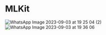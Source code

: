 
# MLKit


![WhatsApp Image 2023-09-03 at 19 25 04 (2)](https://github.com/cumaki1234/MLKit/assets/129130678/775639ee-ea53-4858-ab9a-d5b11ad41b16)
![WhatsApp Image 2023-09-03 at 19 36 06](https://github.com/cumaki1234/MLKit/assets/129130678/1fa7def3-33d6-4b76-8f86-be1c81c3fe8c)


